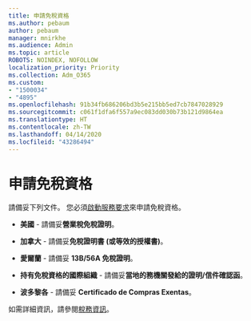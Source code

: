 ```yaml
---
title: 申請免稅資格
ms.author: pebaum
author: pebaum
manager: mnirkhe
ms.audience: Admin
ms.topic: article
ROBOTS: NOINDEX, NOFOLLOW
localization_priority: Priority
ms.collection: Adm_O365
ms.custom:
- "1500034"
- "4895"
ms.openlocfilehash: 91b34fb686206bd3b5e215bb5ed7cb7847028929
ms.sourcegitcommit: c061f1dfa6f557a9ec083dd030b73b121d9864ea
ms.translationtype: HT
ms.contentlocale: zh-TW
ms.lasthandoff: 04/14/2020
ms.locfileid: "43286494"
---
```

# <a name="apply-for-tax-exempt-status"></a>申請免稅資格

請備妥下列文件。 您必須[啟動服務要求](https://docs.microsoft.com/office365/admin/contact-support-for-business-products)來申請免稅資格。

- **美國** - 請備妥**營業稅免稅證明**。

- **加拿大** - 請備妥**免稅證明書 (或等效的授權書)**。

- **愛爾蘭** - 請備妥 **13B/56A 免稅證明**。

- **持有免稅資格的國際組織** - 請備妥**當地的務機關發給的證明/信件確認函**。

- **波多黎各** - 請備妥 **Certificado de Compras Exentas**。

如需詳細資訊，請參閱[稅務資訊](https://docs.microsoft.com/microsoft-365/commerce/billing-and-payments/tax-information?view=o365-worldwide)。
